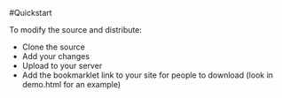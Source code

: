 #Quickstart

To modify the source and distribute:

 - Clone the source
 - Add your changes
 - Upload to your server
 - Add the bookmarklet link to your site for people to download (look in demo.html for an example)

